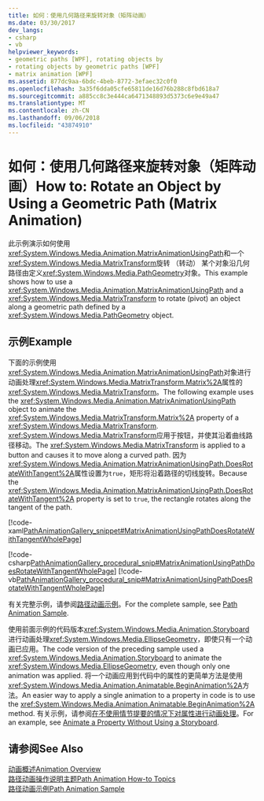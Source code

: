 ```yaml
---
title: 如何：使用几何路径来旋转对象（矩阵动画）
ms.date: 03/30/2017
dev_langs:
- csharp
- vb
helpviewer_keywords:
- geometric paths [WPF], rotating objects by
- rotating objects by geometric paths [WPF]
- matrix animation [WPF]
ms.assetid: 877dc9aa-6bdc-4beb-8772-3efaec32c0f0
ms.openlocfilehash: 3a35f6dda05cfe65811de16d76b288c8fbd618a7
ms.sourcegitcommit: a885cc8c3e444ca6471348893d5373c6e9e49a47
ms.translationtype: MT
ms.contentlocale: zh-CN
ms.lasthandoff: 09/06/2018
ms.locfileid: "43874910"
---
```

# <a name="how-to-rotate-an-object-by-using-a-geometric-path-matrix-animation"></a><span data-ttu-id="c3dd4-102">如何：使用几何路径来旋转对象（矩阵动画）</span><span class="sxs-lookup"><span data-stu-id="c3dd4-102">How to: Rotate an Object by Using a Geometric Path (Matrix Animation)</span></span>
<span data-ttu-id="c3dd4-103">此示例演示如何使用<xref:System.Windows.Media.Animation.MatrixAnimationUsingPath>和一个<xref:System.Windows.Media.MatrixTransform>旋转 （转动） 某个对象沿几何路径由定义<xref:System.Windows.Media.PathGeometry>对象。</span><span class="sxs-lookup"><span data-stu-id="c3dd4-103">This example shows how to use a <xref:System.Windows.Media.Animation.MatrixAnimationUsingPath> and a <xref:System.Windows.Media.MatrixTransform> to rotate (pivot) an object along a geometric path defined by a <xref:System.Windows.Media.PathGeometry> object.</span></span>  
  
## <a name="example"></a><span data-ttu-id="c3dd4-104">示例</span><span class="sxs-lookup"><span data-stu-id="c3dd4-104">Example</span></span>  
 <span data-ttu-id="c3dd4-105">下面的示例使用<xref:System.Windows.Media.Animation.MatrixAnimationUsingPath>对象进行动画处理<xref:System.Windows.Media.MatrixTransform.Matrix%2A>属性的<xref:System.Windows.Media.MatrixTransform>。</span><span class="sxs-lookup"><span data-stu-id="c3dd4-105">The following example uses the <xref:System.Windows.Media.Animation.MatrixAnimationUsingPath> object to animate the <xref:System.Windows.Media.MatrixTransform.Matrix%2A> property of a <xref:System.Windows.Media.MatrixTransform>.</span></span> <span data-ttu-id="c3dd4-106"><xref:System.Windows.Media.MatrixTransform>应用于按钮，并使其沿着曲线路径移动。</span><span class="sxs-lookup"><span data-stu-id="c3dd4-106">The <xref:System.Windows.Media.MatrixTransform> is applied to a button and causes it to move along a curved path.</span></span> <span data-ttu-id="c3dd4-107">因为<xref:System.Windows.Media.Animation.MatrixAnimationUsingPath.DoesRotateWithTangent%2A>属性设置为`true`，矩形将沿着路径的切线旋转。</span><span class="sxs-lookup"><span data-stu-id="c3dd4-107">Because the <xref:System.Windows.Media.Animation.MatrixAnimationUsingPath.DoesRotateWithTangent%2A> property is set to `true`, the rectangle rotates along the tangent of the path.</span></span>  
  
 [!code-xaml[PathAnimationGallery_snippet#MatrixAnimationUsingPathDoesRotateWithTangentWholePage](../../../../samples/snippets/csharp/VS_Snippets_Wpf/PathAnimationGallery_snippet/CS/matrixanimationusingpathdoesrotatewithtangentexample.xaml#matrixanimationusingpathdoesrotatewithtangentwholepage)]  
  
 [!code-csharp[PathAnimationGallery_procedural_snip#MatrixAnimationUsingPathDoesRotateWithTangentWholePage](../../../../samples/snippets/csharp/VS_Snippets_Wpf/PathAnimationGallery_procedural_snip/CSharp/MatrixAnimationUsingPathDoesRotateWithTangentExample.cs#matrixanimationusingpathdoesrotatewithtangentwholepage)]
 [!code-vb[PathAnimationGallery_procedural_snip#MatrixAnimationUsingPathDoesRotateWithTangentWholePage](../../../../samples/snippets/visualbasic/VS_Snippets_Wpf/PathAnimationGallery_procedural_snip/VisualBasic/MatrixAnimationUsingPathDoesRotateWithTangentExample.vb#matrixanimationusingpathdoesrotatewithtangentwholepage)]  
  
 <span data-ttu-id="c3dd4-108">有关完整示例，请参阅[路径动画示例](https://go.microsoft.com/fwlink/?LinkID=160028)。</span><span class="sxs-lookup"><span data-stu-id="c3dd4-108">For the complete sample, see [Path Animation Sample](https://go.microsoft.com/fwlink/?LinkID=160028).</span></span>  
  
 <span data-ttu-id="c3dd4-109">使用前面示例的代码版本<xref:System.Windows.Media.Animation.Storyboard>进行动画处理<xref:System.Windows.Media.EllipseGeometry>，即使只有一个动画已应用。</span><span class="sxs-lookup"><span data-stu-id="c3dd4-109">The code version of the preceding sample used a <xref:System.Windows.Media.Animation.Storyboard> to animate the <xref:System.Windows.Media.EllipseGeometry>, even though only one animation was applied.</span></span> <span data-ttu-id="c3dd4-110">将一个动画应用到代码中的属性的更简单方法是使用<xref:System.Windows.Media.Animation.Animatable.BeginAnimation%2A>方法。</span><span class="sxs-lookup"><span data-stu-id="c3dd4-110">An easier way to apply a single animation to a property in code is to use the <xref:System.Windows.Media.Animation.Animatable.BeginAnimation%2A> method.</span></span> <span data-ttu-id="c3dd4-111">有关示例，请参阅[在不使用情节提要的情况下对属性进行动画处理](../../../../docs/framework/wpf/graphics-multimedia/how-to-animate-a-property-without-using-a-storyboard.md)。</span><span class="sxs-lookup"><span data-stu-id="c3dd4-111">For an example, see [Animate a Property Without Using a Storyboard](../../../../docs/framework/wpf/graphics-multimedia/how-to-animate-a-property-without-using-a-storyboard.md).</span></span>  
  
## <a name="see-also"></a><span data-ttu-id="c3dd4-112">请参阅</span><span class="sxs-lookup"><span data-stu-id="c3dd4-112">See Also</span></span>  
 [<span data-ttu-id="c3dd4-113">动画概述</span><span class="sxs-lookup"><span data-stu-id="c3dd4-113">Animation Overview</span></span>](../../../../docs/framework/wpf/graphics-multimedia/animation-overview.md)  
 [<span data-ttu-id="c3dd4-114">路径动画操作说明主题</span><span class="sxs-lookup"><span data-stu-id="c3dd4-114">Path Animation How-to Topics</span></span>](../../../../docs/framework/wpf/graphics-multimedia/path-animation-how-to-topics.md)  
 [<span data-ttu-id="c3dd4-115">路径动画示例</span><span class="sxs-lookup"><span data-stu-id="c3dd4-115">Path Animation Sample</span></span>](https://go.microsoft.com/fwlink/?LinkID=160028)
